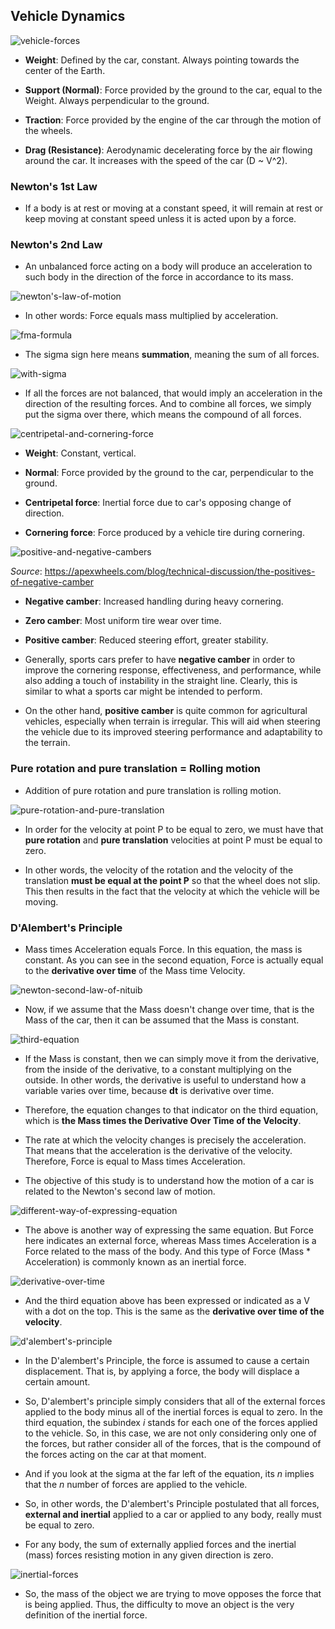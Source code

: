 ## Vehicle Dynamics


![vehicle-forces](/pictures/vehicle-dynamics/vehicle-dynamics.PNG "vehicle forces")


- **Weight**: Defined by the car, constant. Always pointing towards the center of the Earth.


- **Support (Normal)**: Force provided by the ground to the car, equal to the Weight. Always perpendicular to the ground.


- **Traction**: Force provided by the engine of the car through the motion of the wheels.


- **Drag (Resistance)**: Aerodynamic decelerating force by the air flowing around the car. It increases with the speed of the car (D ~ V^2).



### Newton's 1st Law

- If a body is at rest or moving at a constant speed, it will remain at rest or keep moving at constant speed unless it is acted upon by a force.


### Newton's 2nd Law

- An unbalanced force acting on a body will produce an acceleration to such body in the direction of the force in accordance to its mass.


![newton's-law-of-motion](/pictures/vehicle-dynamics/newton's-law-of-motion.PNG "Newton's law of motion")


- In other words: Force equals mass multiplied by acceleration.


![fma-formula](/pictures/vehicle-dynamics/fma-formula.PNG "f = m * a formula")


- The sigma sign here means **summation**, meaning the sum of all forces.


![with-sigma](/pictures/vehicle-dynamics/with-sigma.PNG "with sigma")


- If all the forces are not balanced, that would imply an acceleration in the direction of the resulting forces. And to combine all forces, we simply put the sigma over there, which means the compound of all forces. 


![centripetal-and-cornering-force](/pictures/vehicle-dynamics/centripetal-and-cornering-forces.PNG "centripetal and cornering forces")


- **Weight**: Constant, vertical.


- **Normal**: Force provided by the ground to the car, perpendicular to the ground.


- **Centripetal force**: Inertial force due to car's opposing change of direction.


- **Cornering force**: Force produced by a vehicle tire during cornering.


![positive-and-negative-cambers](/pictures/vehicle-dynamics/negative-and-positive-camber.PNG "positive and negative cambers")


*Source*: https://apexwheels.com/blog/technical-discussion/the-positives-of-negative-camber


- **Negative camber**: Increased handling during heavy cornering.


- **Zero camber**: Most uniform tire wear over time.


- **Positive camber**: Reduced steering effort, greater stability.


- Generally, sports cars prefer to have **negative camber** in order to improve the cornering response, effectiveness, and performance, while also adding a touch of instability in the straight line. Clearly, this is similar to what a sports car might be intended to perform. 


- On the other hand, **positive camber** is quite common for agricultural vehicles, especially when terrain is irregular. This will aid when steering the vehicle due to its improved steering performance and adaptability to the terrain. 


### Pure rotation and pure translation = Rolling motion

- Addition of pure rotation and pure translation is rolling motion.


![pure-rotation-and-pure-translation](/pictures/vehicle-dynamics/pure-rotation-and-pure-translation.PNG "pure rotation and pure translation")


- In order for the velocity at point P to be equal to zero, we must have that **pure rotation** and **pure translation** velocities at point P must be equal to zero.


- In other words, the velocity of the rotation and the velocity of the translation **must be equal at the point P** so that the wheel does not slip. This then results in the fact that the velocity at which the vehicle will be moving.



### D'Alembert's Principle

- Mass times Acceleration equals Force. In this equation, the mass is constant. As you can see in the second equation, Force is actually equal to the **derivative over time** of the Mass time Velocity.



![newton-second-law-of-nituib](/pictures/vehicle-dynamics/newton's-second-law-of-motion.PNG "newton's second law of motion")



- Now, if we assume that the Mass doesn't change over time, that is the Mass of the car, then it can be assumed that the Mass is constant. 



![third-equation](/pictures/vehicle-dynamics/third-equation.PNG "third equation")


- If the Mass is constant, then we can simply move it from the derivative, from the inside of the derivative, to a constant multiplying on the outside. In other words, the derivative is useful to understand how a variable varies over time, because **dt** is derivative over time. 


- Therefore, the equation changes to that indicator on the third equation, which is **the Mass times the Derivative Over Time of the Velocity**.


- The rate at which the velocity changes is precisely the acceleration. That means that the acceleration is the derivative of the velocity. Therefore, Force is equal to Mass times Acceleration.


- The objective of this study is to understand how the motion of a car is related to the Newton's second law of motion.


![different-way-of-expressing-equation](/pictures/vehicle-dynamics/different-way-of-expressing-equation.PNG "different way of expressing equation")


- The above is another way of expressing the same equation. But Force here indicates an external force, whereas Mass times Acceleration is a Force related to the mass of the body. And this type of Force (Mass * Acceleration) is commonly known as an inertial force.


![derivative-over-time](/pictures/vehicle-dynamics/derivative-over-time.PNG "derivative-over-time")


- And the third equation above has been expressed or indicated as a V with a dot on the top. This is the same as the **derivative over time of the velocity**.


![d'alembert's-principle](/pictures/vehicle-dynamics/d'alembert's-principle.PNG "d'alembert's principle")


- In the D'alembert's Principle, the force is assumed to cause a certain displacement. That is, by applying a force, the body will displace a certain amount.


- So, D'alembert's principle simply considers that all of the external forces applied to the body minus all of the inertial forces is equal to zero. In the third equation, the subindex *i* stands for each one of the forces applied to the vehicle. So, in this case, we are not only considering only one of the forces, but rather consider all of the forces, that is the compound of the forces acting on the car at that moment.


- And if you look at the sigma at the far left of the equation, its *n* implies that the *n* number of forces are applied to the vehicle.


- So, in other words, the D'alembert's Principle postulated that all forces, **external and inertial** applied to a car or applied to any body, really must be equal to zero.


- For any body, the sum of externally applied forces and the inertial (mass) forces resisting motion in any given direction is zero.


![inertial-forces](/pictures/vehicle-dynamics/inertial-forces.PNG "inertial forces")


- So, the mass of the object we are trying to move opposes the force that is being applied. Thus, the difficulty to move an object is the very definition of the inertial force. 